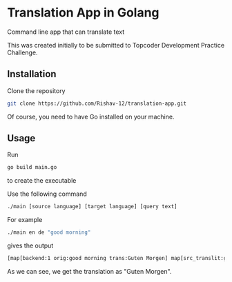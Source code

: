 # Translation App in Golang
Command line app that can translate text

This was created initially to be submitted to Topcoder Development Practice Challenge.

## Installation

Clone the repository
```bash
git clone https://github.com/Rishav-12/translation-app.git
```

Of course, you need to have Go installed on your machine.

## Usage

Run
```bash
go build main.go
```
to create the executable

Use the following command
```bash
./main [source language] [target language] [query text]
```

For example
```bash
./main en de "good morning"
```

gives the output
```bash
[map[backend:1 orig:good morning trans:Guten Morgen] map[src_translit:ɡo͝od ˈmôrniNG]]
```

As we can see, we get the translation as "Guten Morgen".
